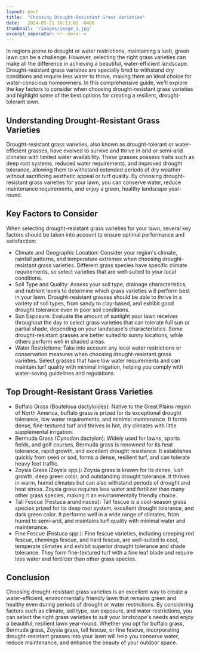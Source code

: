 ```yaml
---
layout: post
title:  "Choosing Drought-Resistant Grass Varieties"
date:   2024-05-21 16:13:02 -0400
thumbnail: '/images/image_1.jpg'
excerpt_separator: <!--more-->
---
```

In regions prone to drought or water restrictions, maintaining a lush, green lawn can be a challenge. <!--more-->However, selecting the right grass varieties can make all the difference in achieving a beautiful, water-efficient landscape. Drought-resistant grass varieties are specially bred to withstand dry conditions and require less water to thrive, making them an ideal choice for water-conscious homeowners. In this comprehensive guide, we'll explore the key factors to consider when choosing drought-resistant grass varieties and highlight some of the best options for creating a resilient, drought-tolerant lawn.

## Understanding Drought-Resistant Grass Varieties
Drought-resistant grass varieties, also known as drought-tolerant or water-efficient grasses, have evolved to survive and thrive in arid or semi-arid climates with limited water availability. These grasses possess traits such as deep root systems, reduced water requirements, and improved drought tolerance, allowing them to withstand extended periods of dry weather without sacrificing aesthetic appeal or turf quality. By choosing drought-resistant grass varieties for your lawn, you can conserve water, reduce maintenance requirements, and enjoy a green, healthy landscape year-round.

## Key Factors to Consider
When selecting drought-resistant grass varieties for your lawn, several key factors should be taken into account to ensure optimal performance and satisfaction:
* Climate and Geographic Location: Consider your region's climate, rainfall patterns, and temperature extremes when choosing drought-resistant grass varieties. Different grass species have specific climate requirements, so select varieties that are well-suited to your local conditions.
* Soil Type and Quality: Assess your soil type, drainage characteristics, and nutrient levels to determine which grass varieties will perform best in your lawn. Drought-resistant grasses should be able to thrive in a variety of soil types, from sandy to clay-based, and exhibit good drought tolerance even in poor soil conditions.
* Sun Exposure: Evaluate the amount of sunlight your lawn receives throughout the day to select grass varieties that can tolerate full sun or partial shade, depending on your landscape's characteristics. Some drought-resistant grasses are better suited to sunny locations, while others perform well in shaded areas.
* Water Restrictions: Take into account any local water restrictions or conservation measures when choosing drought-resistant grass varieties. Select grasses that have low water requirements and can maintain turf quality with minimal irrigation, helping you comply with water-saving guidelines and regulations.

## Top Drought-Resistant Grass Varieties
* Buffalo Grass (Bouteloua dactyloides): Native to the Great Plains region of North America, buffalo grass is prized for its exceptional drought tolerance, low water requirements, and minimal maintenance. It forms dense, fine-textured turf and thrives in hot, dry climates with little supplemental irrigation.
* Bermuda Grass (Cynodon dactylon): Widely used for lawns, sports fields, and golf courses, Bermuda grass is renowned for its heat tolerance, rapid growth, and excellent drought resistance. It establishes quickly from seed or sod, forms a dense, resilient turf, and can tolerate heavy foot traffic.
* Zoysia Grass (Zoysia spp.): Zoysia grass is known for its dense, lush growth, deep green color, and outstanding drought tolerance. It thrives in warm, humid climates but can also withstand periods of drought and heat stress. Zoysia grass requires less water and fertilizer than many other grass species, making it an environmentally friendly choice.
* Tall Fescue (Festuca arundinacea): Tall fescue is a cool-season grass species prized for its deep root system, excellent drought tolerance, and dark green color. It performs well in a wide range of climates, from humid to semi-arid, and maintains turf quality with minimal water and maintenance.
* Fine Fescue (Festuca spp.): Fine fescue varieties, including creeping red fescue, chewings fescue, and hard fescue, are well-suited to cool, temperate climates and exhibit superior drought tolerance and shade tolerance. They form fine-textured turf with a fine leaf blade and require less water and fertilizer than other grass species.

## Conclusion
Choosing drought-resistant grass varieties is an excellent way to create a water-efficient, environmentally friendly lawn that remains green and healthy even during periods of drought or water restrictions. By considering factors such as climate, soil type, sun exposure, and water restrictions, you can select the right grass varieties to suit your landscape's needs and enjoy a beautiful, resilient lawn year-round. Whether you opt for buffalo grass, Bermuda grass, Zoysia grass, tall fescue, or fine fescue, incorporating drought-resistant grasses into your lawn will help you conserve water, reduce maintenance, and enhance the beauty of your outdoor space.

